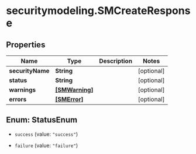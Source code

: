 # securitymodeling.SMCreateResponse

## Properties

Name | Type | Description | Notes
------------ | ------------- | ------------- | -------------
**securityName** | **String** |  | [optional] 
**status** | **String** |  | [optional] 
**warnings** | [**[SMWarning]**](SMWarning.md) |  | [optional] 
**errors** | [**[SMError]**](SMError.md) |  | [optional] 



## Enum: StatusEnum


* `success` (value: `"success"`)

* `failure` (value: `"failure"`)




